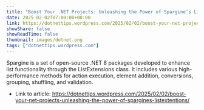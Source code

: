 ```yaml
---
title: "Boost Your .NET Projects: Unleashing the Power of Spargine’s ListExtentions"
date: 2025-02-02T07:00:00+00:00
link: https://dotnettips.wordpress.com/2025/02/02/boost-your-net-projects-unleashing-the-power-of-spargines-listextentions/
showShare: false
showReadTime: false
thumbnail: images/dotnet.png
tags: ["dotnettips.wordpress.com"]
---
```

Spargine is a set of open-source .NET 8 packages developed to enhance list functionality through the ListExtensions class. It includes various high-performance methods for action execution, element addition, conversions, grouping, shuffling, and validation.

- Link to article: https://dotnettips.wordpress.com/2025/02/02/boost-your-net-projects-unleashing-the-power-of-spargines-listextentions/